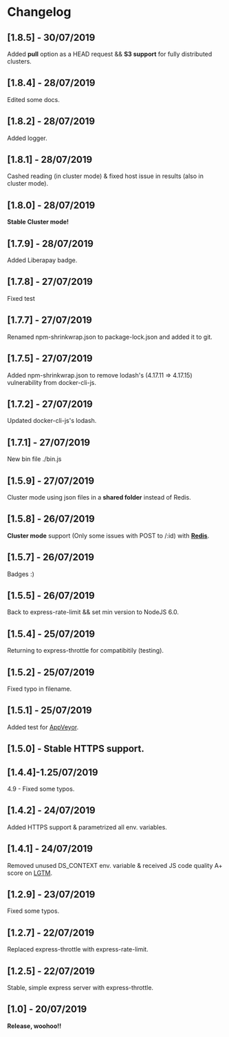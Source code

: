 # Changelog

## [1.8.5] - 30/07/2019
Added **pull** option as a HEAD request && **S3 support** for fully distributed clusters.

## [1.8.4] - 28/07/2019
Edited some docs.

## [1.8.2] - 28/07/2019
Added logger.

## [1.8.1] - 28/07/2019
Cashed reading (in cluster mode) & fixed host issue in results (also in cluster mode).

## [1.8.0] - 28/07/2019
**Stable Cluster mode!**

## [1.7.9] - 28/07/2019
Added Liberapay badge.

## [1.7.8] - 27/07/2019
Fixed test

## [1.7.7] - 27/07/2019
Renamed npm-shrinkwrap.json to package-lock.json and added it to git.

## [1.7.5] - 27/07/2019
Added npm-shrinkwrap.json to remove lodash's (4.17.11 => 4.17.15) vulnerability from docker-cli-js.

## [1.7.2] - 27/07/2019
Updated docker-cli-js's lodash.

## [1.7.1] - 27/07/2019
New bin file ./bin.js

## [1.5.9] - 27/07/2019
Cluster mode using json files in a **shared folder** instead of Redis.

## [1.5.8] - 26/07/2019
**Cluster mode** support (Only some issues with POST to /:id) with **[Redis]("https://redis.io" "Redis")**.

## [1.5.7] - 26/07/2019
Badges :)

## [1.5.5] - 26/07/2019
Back to express-rate-limit && set min version to NodeJS 6.0.

## [1.5.4] - 25/07/2019
Returning to express-throttle for compatibitily (testing).

## [1.5.2] - 25/07/2019
Fixed typo in filename.

## [1.5.1] - 25/07/2019
Added test for [AppVeyor](https://appveyor.com/ "AppVeyor").

## [1.5.0] - **Stable HTTPS support.**

## [1.4.4]-1.25/07/2019
4.9 - Fixed some typos.

## [1.4.2] - 24/07/2019
Added HTTPS support & parametrized all env. variables.

## [1.4.1] - 24/07/2019
Removed unused DS_CONTEXT env. variable & received JS code quality A+ score on [LGTM](https://lgtm.com "LGTM").

## [1.2.9] - 23/07/2019
Fixed some typos.

## [1.2.7] - 22/07/2019
Replaced express-throttle with express-rate-limit.

## [1.2.5] - 22/07/2019
Stable, simple express server with express-throttle.

## [1.0] - 20/07/2019
**Release, woohoo!!**